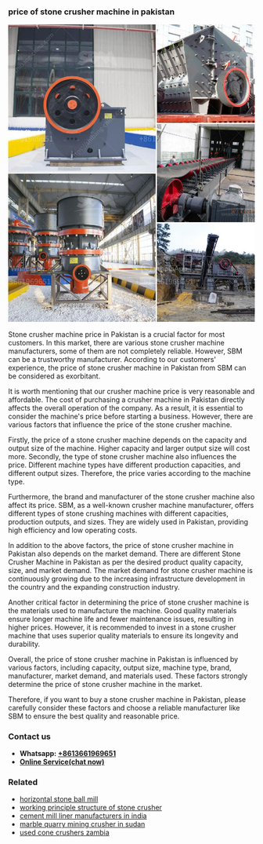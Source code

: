 <h3>price of stone crusher machine in pakistan</h3><img src='1708408452.jpg' alt=''><p>Stone crusher machine price in Pakistan is a crucial factor for most customers. In this market, there are various stone crusher machine manufacturers, some of them are not completely reliable. However, SBM can be a trustworthy manufacturer. According to our customers' experience, the price of stone crusher machine in Pakistan from SBM can be considered as exorbitant.</p><p>It is worth mentioning that our crusher machine price is very reasonable and affordable. The cost of purchasing a crusher machine in Pakistan directly affects the overall operation of the company. As a result, it is essential to consider the machine's price before starting a business. However, there are various factors that influence the price of the stone crusher machine.</p><p>Firstly, the price of a stone crusher machine depends on the capacity and output size of the machine. Higher capacity and larger output size will cost more. Secondly, the type of stone crusher machine also influences the price. Different machine types have different production capacities, and different output sizes. Therefore, the price varies according to the machine type.</p><p>Furthermore, the brand and manufacturer of the stone crusher machine also affect its price. SBM, as a well-known crusher machine manufacturer, offers different types of stone crushing machines with different capacities, production outputs, and sizes. They are widely used in Pakistan, providing high efficiency and low operating costs.</p><p>In addition to the above factors, the price of stone crusher machine in Pakistan also depends on the market demand. There are different Stone Crusher Machine in Pakistan as per the desired product quality capacity, size, and market demand. The market demand for stone crusher machine is continuously growing due to the increasing infrastructure development in the country and the expanding construction industry.</p><p>Another critical factor in determining the price of stone crusher machine is the materials used to manufacture the machine. Good quality materials ensure longer machine life and fewer maintenance issues, resulting in higher prices. However, it is recommended to invest in a stone crusher machine that uses superior quality materials to ensure its longevity and durability.</p><p>Overall, the price of stone crusher machine in Pakistan is influenced by various factors, including capacity, output size, machine type, brand, manufacturer, market demand, and materials used. These factors strongly determine the price of stone crusher machine in the market.</p><p>Therefore, if you want to buy a stone crusher machine in Pakistan, please carefully consider these factors and choose a reliable manufacturer like SBM to ensure the best quality and reasonable price.</p><h3>Contact us</h3><ul><li><strong>Whatsapp:&nbsp;<a href="https://wa.me/8613661969651">+8613661969651</a></strong></li><li><a href="https://swt.shibang-china.com/?git&amp;zhl&amp;price of stone crusher machine in pakistan"><strong>Online Service(chat now)</strong></a></li></ul><h3>Related</h3><ul><li><a href='horizontal stone ball mill.md'>horizontal stone ball mill</a></li><li><a href='working principle structure of stone crusher.md'>working principle structure of stone crusher</a></li><li><a href='cement mill liner manufacturers in india.md'>cement mill liner manufacturers in india</a></li><li><a href='marble quarry mining crusher in sudan.md'>marble quarry mining crusher in sudan</a></li><li><a href='used cone crushers zambia.md'>used cone crushers zambia</a></li></ul>